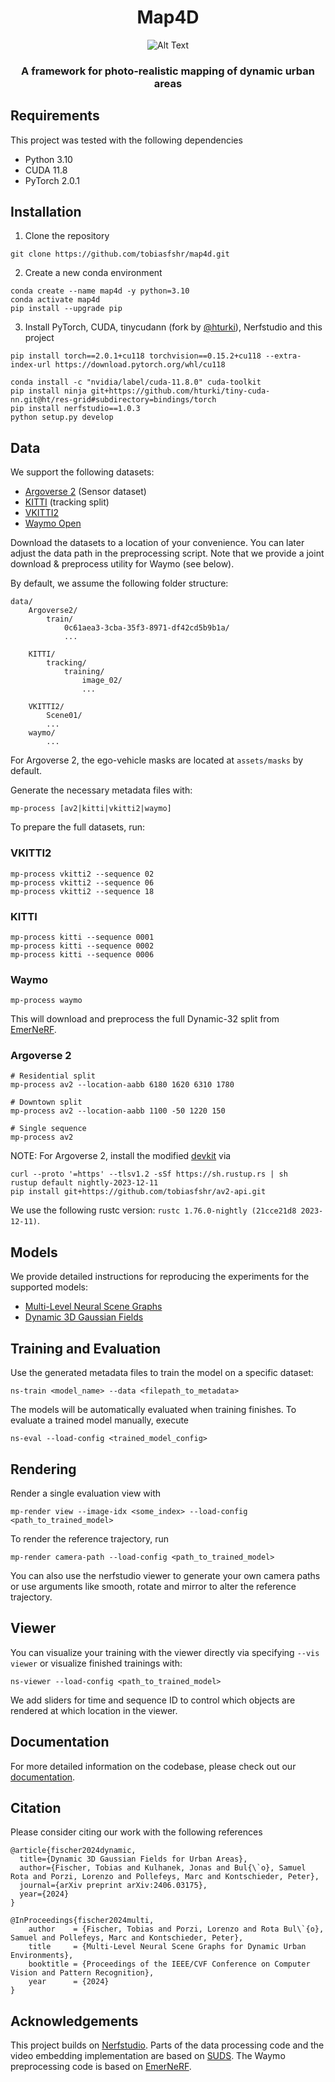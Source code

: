 
<div align="center">

# **Map4D**

![Alt Text](assets/media/teaser.gif)

### A framework for photo-realistic mapping of dynamic urban areas

</div>

## Requirements
This project was tested with the following dependencies
- Python 3.10
- CUDA 11.8
- PyTorch 2.0.1

## Installation
1. Clone the repository
```
git clone https://github.com/tobiasfshr/map4d.git
```

2. Create a new conda environment
```
conda create --name map4d -y python=3.10
conda activate map4d
pip install --upgrade pip
```

3. Install PyTorch, CUDA, tinycudann (fork by [@hturki](https://github.com/hturki)), Nerfstudio and this project
```
pip install torch==2.0.1+cu118 torchvision==0.15.2+cu118 --extra-index-url https://download.pytorch.org/whl/cu118

conda install -c "nvidia/label/cuda-11.8.0" cuda-toolkit
pip install ninja git+https://github.com/hturki/tiny-cuda-nn.git@ht/res-grid#subdirectory=bindings/torch
pip install nerfstudio==1.0.3
python setup.py develop
```

## Data
We support the following datasets:
- [Argoverse 2](https://www.argoverse.org/av2.html) (Sensor dataset)
- [KITTI](https://www.cvlibs.net/datasets/kitti/eval_tracking.php) (tracking split)
- [VKITTI2](https://europe.naverlabs.com/research/computer-vision/proxy-virtual-worlds-vkitti-2/)
- [Waymo Open](https://waymo.com/open/)

Download the datasets to a location of your convenience. You can later adjust the data path in the preprocessing script. Note that we provide a joint download & preprocess utility for Waymo (see below).

By default, we assume the following folder structure:
```
data/
    Argoverse2/
        train/
            0c61aea3-3cba-35f3-8971-df42cd5b9b1a/
            ...

    KITTI/
        tracking/
            training/
                image_02/
                ...

    VKITTI2/
        Scene01/
        ...
    waymo/
        ...
```

For Argoverse 2, the ego-vehicle masks are located at `assets/masks` by default.

Generate the necessary metadata files with:
```
mp-process [av2|kitti|vkitti2|waymo]
```

To prepare the full datasets, run:

### VKITTI2
```
mp-process vkitti2 --sequence 02
mp-process vkitti2 --sequence 06
mp-process vkitti2 --sequence 18
```

### KITTI

```
mp-process kitti --sequence 0001
mp-process kitti --sequence 0002
mp-process kitti --sequence 0006
```
### Waymo
```
mp-process waymo
```

This will download and preprocess the full Dynamic-32 split from [EmerNeRF](https://emernerf.github.io/).

### Argoverse 2
```
# Residential split
mp-process av2 --location-aabb 6180 1620 6310 1780

# Downtown split
mp-process av2 --location-aabb 1100 -50 1220 150

# Single sequence
mp-process av2
```

NOTE: For Argoverse 2, install the modified [devkit](https://argoverse.github.io/user-guide/getting_started.html) via
```
curl --proto '=https' --tlsv1.2 -sSf https://sh.rustup.rs | sh
rustup default nightly-2023-12-11
pip install git+https://github.com/tobiasfshr/av2-api.git
```
We use the following rustc version: `rustc 1.76.0-nightly (21cce21d8 2023-12-11)`.

## Models

We provide detailed instructions for reproducing the experiments for the supported models:
- [Multi-Level Neural Scene Graphs](docs/models/MLNSG.md)
- [Dynamic 3D Gaussian Fields](docs/models/4DGF.md)

## Training and Evaluation
Use the generated metadata files to train the model on a specific dataset:
```
ns-train <model_name> --data <filepath_to_metadata>
```

The models will be automatically evaluated when training finishes. To evaluate a trained model manually, execute

```
ns-eval --load-config <trained_model_config>
```

## Rendering
Render a single evaluation view with

```
mp-render view --image-idx <some_index> --load-config <path_to_trained_model>
```

To render the reference trajectory, run

```
mp-render camera-path --load-config <path_to_trained_model>
```
You can also use the nerfstudio viewer to generate your own camera paths or use arguments like smooth, rotate and mirror to alter the reference trajectory.

## Viewer
You can visualize your training with the viewer directly via specifying `--vis viewer` or visualize finished trainings with:
```
ns-viewer --load-config <path_to_trained_model>
```
We add sliders for time and sequence ID to control which objects are rendered at which location in the viewer.

## Documentation

For more detailed information on the codebase, please check out our [documentation](docs/DOCS.md).

## Citation
Please consider citing our work with the following references
```
@article{fischer2024dynamic,
  title={Dynamic 3D Gaussian Fields for Urban Areas},
  author={Fischer, Tobias and Kulhanek, Jonas and Bul{\`o}, Samuel Rota and Porzi, Lorenzo and Pollefeys, Marc and Kontschieder, Peter},
  journal={arXiv preprint arXiv:2406.03175},
  year={2024}
}

@InProceedings{fischer2024multi,
    author    = {Fischer, Tobias and Porzi, Lorenzo and Rota Bul\`{o}, Samuel and Pollefeys, Marc and Kontschieder, Peter},
    title     = {Multi-Level Neural Scene Graphs for Dynamic Urban Environments},
    booktitle = {Proceedings of the IEEE/CVF Conference on Computer Vision and Pattern Recognition},
    year      = {2024}
}
```
## Acknowledgements

This project builds on [Nerfstudio](https://github.com/nerfstudio-project/nerfstudio). Parts of the data processing code and the video embedding implementation are based on [SUDS](https://github.com/hturki/suds). The Waymo preprocessing code is based on [EmerNeRF](https://github.com/NVlabs/EmerNeRF/).
